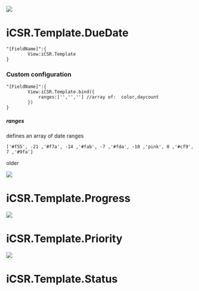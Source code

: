 ![](https://365csi.nl/iCSR/iCSR_names_DateTime.png)

# iCSR.Template.DueDate

    "[FieldName]":{
            View:iCSR.Template
    }

### Custom configuration
    "[FieldName]":{
            View:iCSR.Template.bind({
                ranges:['','',''] //array of:  color,daycount
            })
    }

##### ranges
defines an array of date ranges

    ['#f55', -21 ,'#f7a', -14 ,'#fab', -7 ,'#fda', -10 ,'pink', 0 ,'#cf9', 7 ,'#9fa']

older

![](https://365csi.nl/iCSR/iCSR_names_Progress.png)

# iCSR.Template.Progress

![](https://365csi.nl/iCSR/iCSR_names_Priority.png)

# iCSR.Template.Priority

![](https://365csi.nl/iCSR/iCSR_names_Status.png)

# iCSR.Template.Status


